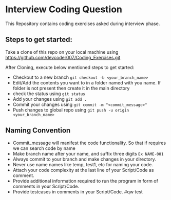 # Interview Coding Question

This Repository contains coding exercises asked during interview phase.

## Steps to get started:

Take a clone of this repo on your local machine using https://github.com/devcoder007/Coding_Exercises.git

After Cloning, execute below mentioned steps to get started:
* Checkout to a new branch ```git checkout -b <your_branch_name>```
* Edit/Add the contents you want to in a folder named with you name. If folder is not present then create it in the main directory
* check the status using ```git status```
* Add your changes using ```git add .```
* Commit your changes using ```git commit -m "<commit_message>"```
* Push changes to global repo using ```git push -u origin <your_branch_name>```

## Naming Convention

* Commit_message will manifest the code functionality. So that if requires we can search code by name
* Make branch name after your name, and suffix three digits ```Ex NAME-001```
* Always commit to your branch and make changes in your directory.
* Never use name names like temp, test1, etc for naming your code.
* Attach your code complexity at the last line of your Script/Code as comment.
* Provide additional information required to run the program in form of comments in your Script/Code.
* Provide testcases in comments in your Script/Code.
#qw
test
